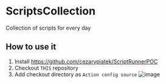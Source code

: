 # ScriptsCollection
Collection of scripts for every day


## How to use it
1. Install https://github.com/cezarypiatek/ScriptRunnerPOC
2. Checkout `THIS` repository
3. Add checkout directory as `Action config source`
   ![image](https://github.com/user-attachments/assets/12720b77-9553-4815-9d18-39bb235263f3)

